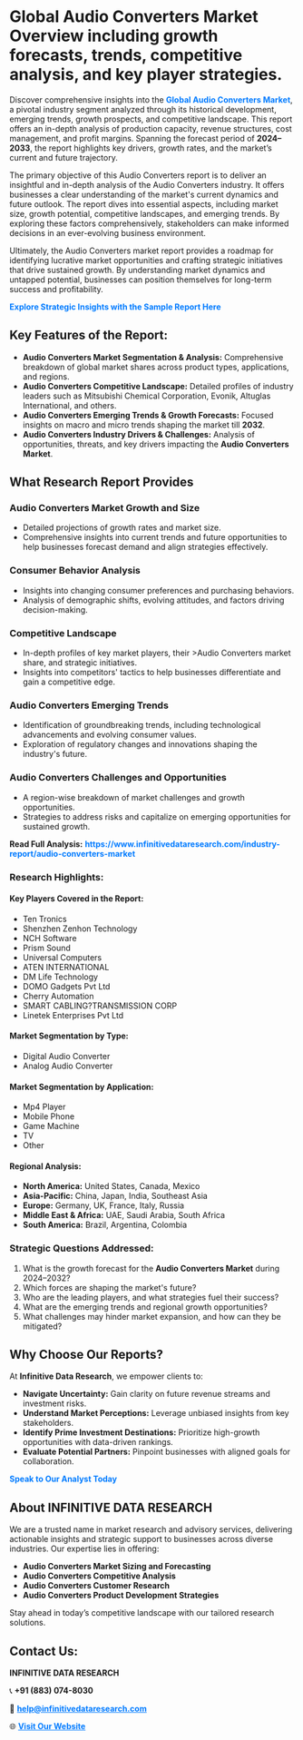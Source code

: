 <h1>Global Audio Converters Market Overview including growth forecasts, trends, competitive analysis, and key player strategies.</h1>
<p>
Discover comprehensive insights into the 
<a href="https://www.infinitivedataresearch.com/industry-report/audio-converters-market" rel="dofollow" style="color: #007BFF; text-decoration: none;"><strong>Global Audio Converters Market</strong></a>, a pivotal industry segment analyzed through its historical development, emerging trends, growth prospects, and competitive landscape. This report offers an in-depth analysis of production capacity, revenue structures, cost management, and profit margins. Spanning the forecast period of <strong>2024–2033</strong>, the report highlights key drivers, growth rates, and the market’s current and future trajectory.
</p>
<p>
The primary objective of this Audio Converters report is to deliver an insightful and in-depth analysis of the Audio Converters industry. It offers businesses a clear understanding of the market's current dynamics and future outlook. The report dives into essential aspects, including market size, growth potential, competitive landscapes, and emerging trends. By exploring these factors comprehensively, stakeholders can make informed decisions in an ever-evolving business environment.
</p>
<p>
Ultimately, the Audio Converters market report provides a roadmap for identifying lucrative market opportunities and crafting strategic initiatives that drive sustained growth. By understanding market dynamics and untapped potential, businesses can position themselves for long-term success and profitability.
</p>
<p>
<a href="https://www.infinitivedataresearch.com/request-sample/reportId=106998" style="color: #007BFF; text-decoration: none;"><strong>Explore Strategic Insights with the Sample Report Here</strong></a>
</p>

<h2>Key Features of the Report:</h2>
<ul>
<li><strong>Audio Converters Market Segmentation & Analysis:</strong> Comprehensive breakdown of global market shares across product types, applications, and regions.</li>
<li><strong>Audio Converters Competitive Landscape:</strong> Detailed profiles of industry leaders such as Mitsubishi Chemical Corporation, Evonik, Altuglas International, and others.</li>
<li><strong>Audio Converters Emerging Trends & Growth Forecasts:</strong> Focused insights on macro and micro trends shaping the market till <strong>2032</strong>.</li>
<li><strong>Audio Converters Industry Drivers & Challenges:</strong> Analysis of opportunities, threats, and key drivers impacting the <strong>Audio Converters Market</strong>.</li>
</ul>

<h2>What Research Report Provides</h2>
<h3>Audio Converters Market Growth and Size</h3>
<ul>
<li>Detailed projections of growth rates and market size.</li>
<li>Comprehensive insights into current trends and future opportunities to help businesses forecast demand and align strategies effectively.</li>
</ul>

<h3>Consumer Behavior Analysis</h3>
<ul>
<li>Insights into changing consumer preferences and purchasing behaviors.</li>
<li>Analysis of demographic shifts, evolving attitudes, and factors driving decision-making.</li>
</ul>

<h3>Competitive Landscape</h3>
<ul>
<li>In-depth profiles of key market players, their >Audio Converters market share, and strategic initiatives.</li>
<li>Insights into competitors' tactics to help businesses differentiate and gain a competitive edge.</li>
</ul>

<h3>Audio Converters Emerging Trends</h3>
<ul>
<li>Identification of groundbreaking trends, including technological advancements and evolving consumer values.</li>
<li>Exploration of regulatory changes and innovations shaping the industry's future.</li>
</ul>

<h3>Audio Converters Challenges and Opportunities</h3>
<ul>
<li>A region-wise breakdown of market challenges and growth opportunities.</li>
<li>Strategies to address risks and capitalize on emerging opportunities for sustained growth.</li>
</ul>
<p><strong>Read Full Analysis:</strong> <a href="https://www.infinitivedataresearch.com/industry-report/audio-converters-market" rel="dofollow" style="color: #007BFF; text-decoration: none;"><strong>https://www.infinitivedataresearch.com/industry-report/audio-converters-market</strong></a></p>
<h3>Research Highlights:</h3>
<h4>Key Players Covered in the Report:</h4>
<ul><li>Ten Tronics</li><li>Shenzhen Zenhon Technology</li><li>NCH Software</li><li>Prism Sound</li><li>Universal Computers</li><li>ATEN INTERNATIONAL</li><li>DM Life Technology</li><li>DOMO Gadgets Pvt Ltd</li><li>Cherry Automation</li><li>SMART CABLING?TRANSMISSION CORP</li><li>Linetek Enterprises Pvt Ltd</li></ul>
<h4>Market Segmentation by Type:</h4>
<ul><li>Digital Audio Converter</li><li>Analog Audio Converter</li></ul>
<h4>Market Segmentation by Application:</h4>
<ul><li>Mp4 Player</li><li>Mobile Phone</li><li>Game Machine</li><li>TV</li><li>Other</li></ul>

<h4>Regional Analysis:</h4>
<ul>
<li><strong>North America:</strong> United States, Canada, Mexico</li>
<li><strong>Asia-Pacific:</strong> China, Japan, India, Southeast Asia</li>
<li><strong>Europe:</strong> Germany, UK, France, Italy, Russia</li>
<li><strong>Middle East & Africa:</strong> UAE, Saudi Arabia, South Africa</li>
<li><strong>South America:</strong> Brazil, Argentina, Colombia</li>
</ul>

<h3>Strategic Questions Addressed:</h3>
<ol>
<li>What is the growth forecast for the <strong>Audio Converters Market</strong> during 2024–2032?</li>
<li>Which forces are shaping the market's future?</li>
<li>Who are the leading players, and what strategies fuel their success?</li>
<li>What are the emerging trends and regional growth opportunities?</li>
<li>What challenges may hinder market expansion, and how can they be mitigated?</li>
</ol>

<h2>Why Choose Our Reports?</h2>
<p>At <strong>Infinitive Data Research</strong>, we empower clients to:</p>
<ul>
<li><strong>Navigate Uncertainty:</strong> Gain clarity on future revenue streams and investment risks.</li>
<li><strong>Understand Market Perceptions:</strong> Leverage unbiased insights from key stakeholders.</li>
<li><strong>Identify Prime Investment Destinations:</strong> Prioritize high-growth opportunities with data-driven rankings.</li>
<li><strong>Evaluate Potential Partners:</strong> Pinpoint businesses with aligned goals for collaboration.</li>
</ul>
<p><a href="https://www.infinitivedataresearch.com/industry-report/audio-converters-market" rel="dofollow" style="color: #007BFF; text-decoration: none;"><strong>Speak to Our Analyst Today</strong></a></p>

<h2>About INFINITIVE DATA RESEARCH</h2>
<p>We are a trusted name in market research and advisory services, delivering actionable insights and strategic support to businesses across diverse industries. Our expertise lies in offering:</p>
<ul>
<li><strong>Audio Converters Market Sizing and Forecasting</strong></li>
<li><strong>Audio Converters Competitive Analysis</strong></li>
<li><strong>Audio Converters Customer Research</strong></li>
<li><strong>Audio Converters Product Development Strategies</strong></li>
</ul>
<p>Stay ahead in today’s competitive landscape with our tailored research solutions.</p>

<h2>Contact Us:</h2>
<p><strong>INFINITIVE DATA RESEARCH</strong></p>
<p>📞 <strong>+91 (883) 074-8030</strong></p>
<p>📧 <strong><a href="mailto:help@infinitivedataresearch.com" style="color: #007BFF;">help@infinitivedataresearch.com</a></strong></p>
<p>🌐 <strong><a href="https://www.infinitivedataresearch.com" rel="dofollow" style="color: #007BFF;">Visit Our Website</a></strong></p>
